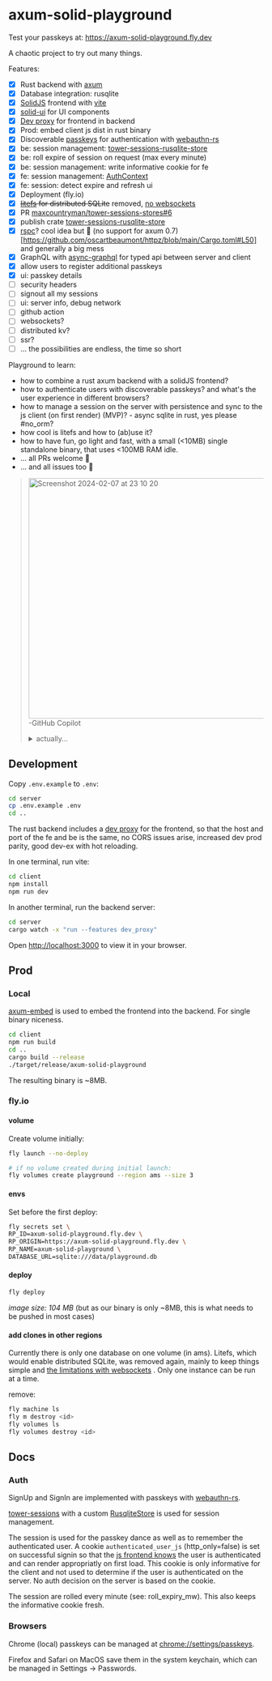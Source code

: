 # axum-solid-playground

Test your passkeys at: https://axum-solid-playground.fly.dev

A chaotic project to try out many things.

Features:
- [x] Rust backend with [axum](https://github.com/tokio-rs/axum)
- [x] Database integration: rusqlite
- [x] [SolidJS](https://www.solidjs.com) frontend with [vite](https://vitejs.dev/)
- [x] [solid-ui](https://www.solid-ui.com/) for UI components
- [x] [Dev proxy](./server/src/proxy.rs) for frontend in backend
- [x] Prod: embed client js dist in rust binary 
- [x] Discoverable [passkeys](https://www.passkeys.io/technical-details) for authentication with [webauthn-rs](https://github.com/kanidm/webauthn-rs/blob/d278c56adfa39a0723c79bdcd461644194bc5138/webauthn-rs/src/lib.rs#L1270)
- [x] be: session management: [tower-sessions-rusqlite-store](https://github.com/patte/tower-sessions-rusqlite-store)
- [x] be: roll expire of session on request (max every minute)
- [x] be: session management: write informative cookie for fe
- [x] fe: session management: [AuthContext](./client/src/components/auth/AuthContext.tsx)
- [x] fe: session: detect expire and refresh ui
- [x] Deployment (fly.io)
- [x] ~~[litefs](https://fly.io/docs/litefs/) for distributed SQLite~~ removed, [no websockets](https://github.com/superfly/litefs/issues/427)
- [x] PR [maxcountryman/tower-sessions-stores#6](https://github.com/maxcountryman/tower-sessions-stores/pull/6)
- [x] publish crate [tower-sessions-rusqlite-store](https://github.com/patte/tower-sessions-rusqlite-store)
- [x] [rspc](https://github.com/oscartbeaumont/rspc)? cool idea but 🚫 (no support for axum 0.7)[https://github.com/oscartbeaumont/httpz/blob/main/Cargo.toml#L50] and generally a big mess
- [x] GraphQL with [async-graphql](https://github.com/async-graphql/async-graphql) for typed api between server and client
- [x] allow users to register additional passkeys
- [x] ui: passkey details 
- [ ] security headers
- [ ] signout all my sessions
- [ ] ui: server info, debug network
- [ ] github action
- [ ] websockets?
- [ ] distributed kv?
- [ ] ssr?
- [ ] ... the possibilities are endless, the time so short

Playground to learn:
- how to combine a rust axum backend with a solidJS frontend?
- how to authenticate users with discoverable passkeys? and what's the user experience in different browsers?
- how to manage a session on the server with persistence and sync to the js client (on first render) (MVP)? - async sqlite in rust, yes please #no_orm?
- how cool is litefs and how to (ab)use it?
- how to have fun, go light and fast, with a small (<10MB) single standalone binary, that uses <100MB RAM idle.
- ... all PRs welcome 💓
- ... and all issues too 🤗

> <img width="475" alt="Screenshot 2024-02-07 at 23 10 20" src="https://github.com/patte/axum-solid-playground/assets/3500621/86e3834a-45e0-4bb4-a4fc-28d0cd7a4682"></br>
> -GitHub Copilot
> <details><summary>actually...</summary>
> <img width="882" alt="Screenshot 2024-02-07 at 23 11 58" src="https://github.com/patte/axum-solid-playground/assets/3500621/76fd47aa-2059-42a9-bfb0-6b3c9f79715a">
> </details>


## Development

Copy `.env.example` to `.env`:
```bash
cd server
cp .env.example .env
cd ..
```

The rust backend includes a [dev proxy](./server/src/proxy.rs) for the frontend, so that the host and port of the fe and be is the same, no CORS issues arise, increased dev prod parity, good dev-ex with hot reloading.

In one terminal, run vite:
```bash
cd client
npm install
npm run dev
```

In another terminal, run the backend server:
```bash
cd server
cargo watch -x "run --features dev_proxy"
```

Open [http://localhost:3000](http://localhost:3000) to view it in your browser.

## Prod

### Local
[axum-embed](https://github.com/informationsea/axum-embed) is used to embed the frontend into the backend. For single binary niceness.

```bash
cd client
npm run build
cd ..
cargo build --release
./target/release/axum-solid-playground
```
The resulting binary is ~8MB.

### fly.io

#### volume
Create volume initially:
```bash
fly launch --no-deploy

# if no volume created during initial launch:
fly volumes create playground --region ams --size 3
```

#### envs
Set before the first deploy:
```bash
fly secrets set \
RP_ID=axum-solid-playground.fly.dev \
RP_ORIGIN=https://axum-solid-playground.fly.dev \
RP_NAME=axum-solid-playground \
DATABASE_URL=sqlite:///data/playground.db
```

#### deploy

```bash
fly deploy
```
*image size: 104 MB* (but as our binary is only ~8MB, this is what needs to be pushed in most cases)

#### add clones in other regions
Currently there is only one database on one volume (in ams). Litefs, which would enable distributed SQLite, was removed again, mainly to keep things simple and [the limitations with websockets](https://github.com/superfly/litefs/issues/427) . Only one instance can be run at a time.

remove:
```bash
fly machine ls
fly m destroy <id>
fly volumes ls
fly volumes destroy <id>
```

## Docs

### Auth
SignUp and SignIn are implemented with passkeys with [webauthn-rs](https://github.com/kanidm/webauthn-rs).

[tower-sessions](https://github.com/maxcountryman/tower-sessions/tree/52983f026f0c805598e68f82647a0865b29a60bd) with a custom [RusqliteStore](./server/src/rusqlite_session_store.rs) is used for session management.

The session is used for the passkey dance as well as to remember the authenticated user.
A cookie `authenticated_user_js` (http_only=false) is set on successful signin so that the [js frontend knows](./client/src/components/auth/AuthContext.tsx) the user is authenticated and can render appropriatly on first load.
This cookie is only informative for the client and not used to determine if the user is authenticated on the server. No auth decision on the server is based on the cookie.

The session are rolled every minute (see: roll_expiry_mw). This also keeps the informative cookie fresh.


### Browsers

Chrome (local) passkeys can be managed at [chrome://settings/passkeys](chrome://settings/passkeys).

Firefox and Safari on MacOS save them in the system keychain, which can be managed in Settings -> Passwords.
